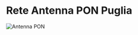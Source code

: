 # Rete Antenna PON Puglia

![Antenna PON](https://gioialab.github.io/antennapon-puglia/img/antenna-pon.jpg)
